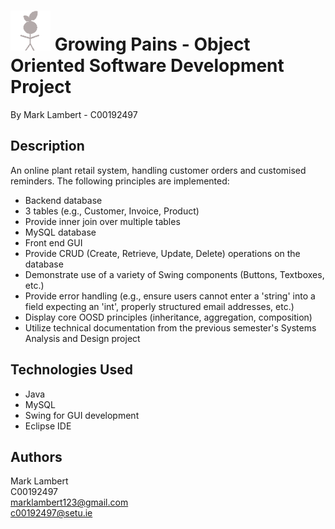 # ![GrowingPains Logo](https://github.com/lambert-27/GrowingPains/blob/main/GrowingPains/src/view/images/logo_readme.png?raw=true) Growing Pains - Object Oriented Software Development Project
By Mark Lambert - C00192497

## Description

An online plant retail system, handling customer orders and customised reminders.
The following principles are implemented:

* Backend database
* 3 tables (e.g., Customer, Invoice, Product)
* Provide inner join over multiple tables
* MySQL database
* Front end GUI
* Provide CRUD (Create, Retrieve, Update, Delete) operations on the database
* Demonstrate use of a variety of Swing components (Buttons, Textboxes, etc.)
* Provide error handling (e.g., ensure users cannot enter a 'string' into a field expecting an 'int', properly structured email addresses, etc.)
* Display core OOSD principles (inheritance, aggregation, composition)
* Utilize technical documentation from the previous semester's Systems Analysis and Design project

## Technologies Used

* Java
* MySQL
* Swing for GUI development
* Eclipse IDE

## Authors

Mark Lambert  
C00192497  
marklambert123@gmail.com  
c00192497@setu.ie
